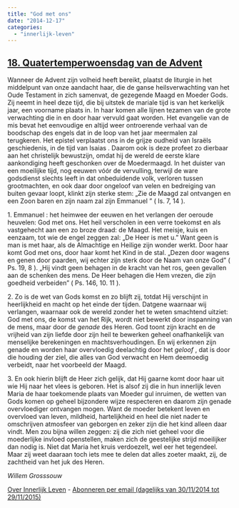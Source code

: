 ```yaml
---
title: "God met ons"
date: "2014-12-17"
categories: 
  - "innerlijk-leven"
---
```


## [18\. Quatertemperwoensdag van de Advent](http://ift.tt/1ADqyYk)

Wanneer de Advent zijn volheid heeft bereikt, plaatst de liturgie in het middelpunt van onze aandacht haar, die de ganse heilsverwachting van het Oude Testament in zich samenvat, de gezegende Maagd en Moeder Gods. Zij neemt in heel deze tijd, die bij uitstek de mariale tijd is van het kerkelijk jaar, een voorname plaats in. In haar komen alle lijnen tezamen van de grote verwachting die in en door haar vervuld gaat worden. Het evangelie van de mis bevat het eenvoudige en altijd weer ontroerende verhaal van de boodschap des engels dat in de loop van het jaar meermalen zal terugkeren. Het epistel verplaatst ons in de grijze oudheid van Israëls geschiedenis, in de tijd van Isaias . Daarom ook is deze profeet zo dierbaar aan het christelijk bewustzijn, omdat hij de wereld de eerste klare aankondiging heeft geschonken over de Moedermaagd. In het duister van een moeilijke tijd, nog eeuwen vóór de vervulling, terwijl de ware godsdienst slechts leeft in dat onbeduidende volk, verloren tussen grootmachten, en ook daar door ongeloof van velen en bedreiging van buiten gevaar loopt, klinkt zijn sterke stem: „Zie de Maagd zal ontvangen en een Zoon baren en zijn naam zal zijn Emmanuel ” ( Is. 7, 14 ).

1\. Emmanuel : het heimwee der eeuwen en het verlangen der oeroude heuvelen: God met ons. Het heil verscholen in een verre toekomst en als vastgehecht aan een zo broze draad: de Maagd. Het meisje, kuis en eenzaam, tot wie de engel zeggen zal: „De Heer is met u.” Want geen is man is met haar, als de Almachtige en Heilige zijn wonder werkt. Door haar komt God met ons, door haar komt het Kind in de stal. „Dezen door wagens en genen door paarden, wij echter zijn sterk door de Naam van onze God” ( Ps. 19, 8 ). „Hij vindt geen behagen in de kracht van het ros, geen gevallen aan de schenken des mens. De Heer behagen die Hem vrezen, die zijn goedheid verbeiden” ( Ps. 146, 10. 11 ).

2\. Zo is de wet van Gods komst en zo blijft zij, totdat Hij verschijnt in heerlijkheid en macht op het einde der tijden. Datgene waarnaar wij verlangen, waarnaar ook de wereld zonder het te weten smachtend uitziet: God met ons, de komst van het Rijk, wordt niet bewerkt door inspanning van de mens, maar door de _genade_ des Heren. God toont zijn kracht en de vrijheid van zijn liefde door zijn heil te bewerken geheel onafhankelijk van menselijke berekeningen en machtsverhoudingen. En wij erkennen zijn genade en worden haar overvloedig deelachtig door het _geloof_ , dat is door die houding der ziel, die alles van God verwacht en Hem deemoedig verbeidt, naar het voorbeeld der Maagd.

3\. En ook hierin blijft de Heer zich gelijk, dat Hij gaarne komt door haar uit wie Hij naar het vlees is geboren. Het is alsof zij die in hun innerlijk leven Maria de haar toekomende plaats van Moeder gul inruimen, de wetten van Gods komen op geheel bijzondere wijze respecteren en daarom zijn genade overvloediger ontvangen mogen. Want de moeder betekent leven en overvloed van leven, mildheid, hartelijkheid en heel die niet nader te omschrijven atmosfeer van geborgen en zeker zijn die het kind alleen daar vindt. Men zou bijna willen zeggen: zij die zich niet geheel voor die moederlijke invloed openstellen, maken zich de geestelijke strijd moeilijker dan nodig is. Niet dat Maria het kruis verdoezelt, wel eer het tegendeel. Maar zij weet daaraan toch iets mee te delen dat alles zoeter maakt, zij, de zachtheid van het juk des Heren.

_Willem Grosssouw_

[Over Innerlijk Leven](http://ift.tt/1y6X5mY) - [Abonneren per email (dagelijks van 30/11/2014 tot 29/11/2015)](http://eepurl.com/9P3DT)
